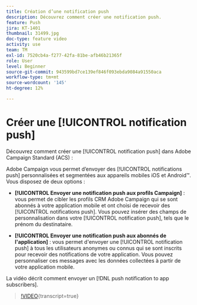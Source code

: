 ```yaml
---
title: Création d’une notification push
description: Découvrez comment créer une notification push.
feature: Push
jira: KT-1401
thumbnail: 31499.jpg
doc-type: feature video
activity: use
team: TM
exl-id: 7520cb4a-f277-42fa-81be-afb46b21365f
role: User
level: Beginner
source-git-commit: 943599bd7ce139ef846f093ebda9084a91550aca
workflow-type: tm+mt
source-wordcount: '145'
ht-degree: 12%

---
```


# Créer une [!UICONTROL notification push]

Découvrez comment créer une [!UICONTROL notification push] dans Adobe Campaign Standard (ACS) :

Adobe Campaign vous permet d’envoyer des [!UICONTROL notifications push] personnalisées et segmentées aux appareils mobiles iOS et Android™. Vous disposez de deux options :

* **[!UICONTROL Envoyer une notification push aux profils Campaign]** : vous permet de cibler les profils CRM Adobe Campaign qui se sont abonnés à votre application mobile et ont choisi de recevoir des [!UICONTROL notifications push]. Vous pouvez insérer des champs de personnalisation dans votre [!UICONTROL notification push], tels que le prénom du destinataire.

* **[!UICONTROL Envoyer une notification push aux abonnés de l&#39;application]** : vous permet d&#39;envoyer une [!UICONTROL &#x200B; notification push] à tous les utilisateurs anonymes ou connus qui se sont inscrits pour recevoir des notifications de votre application. Vous pouvez personnaliser ces messages avec les données collectées à partir de votre application mobile.

La vidéo décrit comment envoyer un [!DNL push notification to app subscribers].

>[!VIDEO](https://video.tv.adobe.com/v/36634?learn=on&captions=fre_fr){transcript=true}
